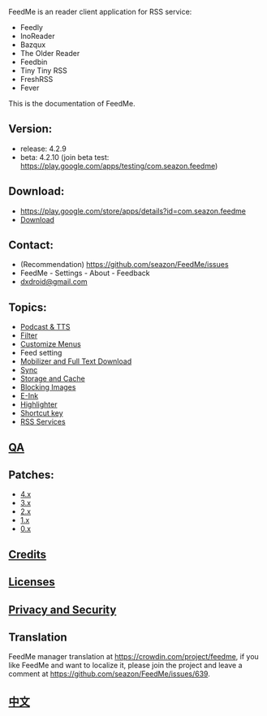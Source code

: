 FeedMe is an reader client application for RSS service:
- Feedly
- InoReader
- Bazqux
- The Older Reader
- Feedbin
- Tiny Tiny RSS
- FreshRSS
- Fever

This is the documentation of FeedMe.

## Version:
- release: 4.2.9
- beta: 4.2.10 (join beta test: https://play.google.com/apps/testing/com.seazon.feedme)

## Download:
- https://play.google.com/store/apps/details?id=com.seazon.feedme
- <a href="https://github.com/seazon/FeedMe/releases">Download</a>

## Contact:
- (Recommendation) https://github.com/seazon/FeedMe/issues
- FeedMe - Settings - About - Feedback
- dxdroid@gmail.com

## Topics:

- <a href="https://github.com/seazon/FeedMe/blob/master/doc/en/podcast_tts.md">Podcast & TTS</a>
- <a href="https://github.com/seazon/FeedMe/blob/master/doc/en/filter.md">Filter</a>
- <a href="https://github.com/seazon/FeedMe/blob/master/doc/en/customize_menus.md">Customize Menus</a>
- Feed setting
- <a href="https://github.com/seazon/FeedMe/blob/master/doc/en/mobilizer.md">Mobilizer and Full Text Download</a>
- <a href="https://github.com/seazon/FeedMe/blob/master/doc/en/sync.md">Sync</a>
- <a href="https://github.com/seazon/FeedMe/blob/master/doc/en/storage_and_cache.md">Storage and Cache</a>
- <a href="https://github.com/seazon/FeedMe/blob/master/doc/en/block_image.md">Blocking Images</a>
- <a href="https://github.com/seazon/FeedMe/blob/master/doc/en/eink.md">E-Ink</a>
- <a href="https://github.com/seazon/FeedMe/blob/master/doc/en/highlighter.md">Highlighter</a>
- <a href="https://github.com/seazon/FeedMe/blob/master/doc/en/shortcut_key.md">Shortcut key</a>
- <a href="https://github.com/seazon/FeedMe/blob/master/doc/en/rss_services.md">RSS Services</a>

## <a href="https://github.com/seazon/FeedMe/blob/master/doc/en/qa.md">QA</a>

## Patches:

- <a href="https://github.com/seazon/FeedMe/blob/master/doc/en/patches.md">4.x</a>
- <a href="https://github.com/seazon/FeedMe/blob/master/doc/en/patches_3.x.md">3.x</a>
- <a href="https://github.com/seazon/FeedMe/blob/master/doc/en/patches_2.x.md">2.x</a>
- <a href="https://github.com/seazon/FeedMe/blob/master/doc/en/patches_1.x.md">1.x</a>
- <a href="https://github.com/seazon/FeedMe/blob/master/doc/en/patches_0.x.md">0.x</a>

## <a href="https://github.com/seazon/FeedMe/blob/master/doc/en/credits.md">Credits</a>

## <a href="https://github.com/seazon/FeedMe/blob/master/doc/en/licenses.md">Licenses</a>

## <a href="https://github.com/seazon/FeedMe/blob/master/privacy_and_security.md">Privacy and Security</a>

## Translation
FeedMe manager translation at https://crowdin.com/project/feedme, if you like FeedMe and want to localize it, please join the project and leave a comment at https://github.com/seazon/FeedMe/issues/639.

## <a href="https://github.com/seazon/FeedMe/blob/master/doc/zh/README.md">中文</a>

